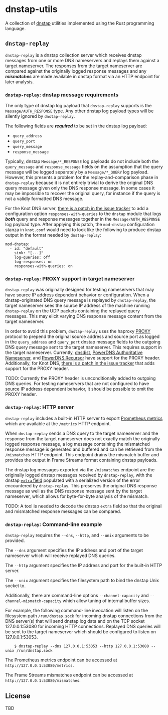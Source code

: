 # dnstap-utils

A collection of [dnstap](https://dnstap.info/) utilities implemented using the
Rust programming language.

## `dnstap-replay`

`dnstap-replay` is a dnstap collection server which receives dnstap
messages from one or more DNS nameservers and replays them against a
target nameserver.  The responses from the target nameserver are
compared against the originally logged response messages and any
***mismatches*** are made available in dnstap format via an HTTP
endpoint for later analysis.

### `dnstap-replay`: dnstap message requirements

The only type of dnstap log payload that `dnstap-replay` supports is the
`Message/AUTH_RESPONSE` type. Any other dnstap log payload types will be
silently ignored by `dnstap-replay`.

The following fields are ***required*** to be set in the dnstap log
payload:

 * `query_address`
 * `query_port`
 * `query_message`
 * `response_message`

Typically, dnstap `Message/*_RESPONSE` log payloads do not include both
the `query_message` and `response_message` fields on the assumption that
the query message will be logged separately by a `Message/*_QUERY` log
payload. However, this presents a problem for the replay-and-comparison
phase in `dnstap-replay` because it is not entirely trivial to derive
the original DNS query message given only the DNS response message. In
some cases it may be impossible to recover the original query, for
instance if the query is not a validly formatted DNS message.

For the Knot DNS server, [there is a patch in the issue
tracker](https://gitlab.nic.cz/knot/knot-dns/-/issues/764) to add a
configuration option `responses-with-queries` to the `dnstap` module
that logs ***both*** query and response messages together in the
`Message/AUTH_RESPONSE` log payload type. After applying this patch, the
`mod-dnstap` configuration stanza in `knot.conf` would need to look like
the following to produce dnstap output in the format needed by
`dnstap-replay`:

```
mod-dnstap:
  - id: "default"
    sink: "[...]"
    log-queries: off
    log-responses: on
    responses-with-queries: on
```

### `dnstap-replay`: PROXY support in target nameserver

`dnstap-replay` was originally designed for testing nameservers that may
have source IP address dependent behavior or configuration. When a
dnstap-originated DNS query message is replayed by `dnstap-replay`, the
target nameserver sees the source IP address of the machine running
`dnstap-replay` on the UDP packets containing the replayed query
messages. This may elicit varying DNS response message content from the
target nameserver.

In order to avoid this problem, `dnstap-replay` uses the haproxy
[PROXY](https://www.haproxy.org/download/2.5/doc/proxy-protocol.txt)
protocol to prepend the original source address and source port as
logged in the `query_address` and `query_port` dnstap message fields to
the outgoing DNS query message sent to the target nameserver. This
requires support in the target nameserver. Currently,
[dnsdist](https://blog.powerdns.com/2021/05/11/dnsdist-1-6-0-released/),
[PowerDNS Authoritative
Nameserver](https://github.com/PowerDNS/pdns/pull/10660), and [PowerDNS
Recursor](https://github.com/PowerDNS/pdns/pull/8874) have support for
the PROXY header. Additionally, for Knot DNS, [there is a patch in the
issue tracker](https://gitlab.nic.cz/knot/knot-dns/-/issues/762) that
adds support for the PROXY header.

TODO: Currently the PROXY header is unconditionally added to outgoing
DNS queries. For testing nameservers that are not configured to have
source IP address dependent behavior, it should be possible to omit the
PROXY header.

### `dnstap-replay`: HTTP server

`dnstap-replay` includes a built-in HTTP server to export [Prometheus
metrics](src/bin/dnstap-replay/metrics.rs) which are available at the
`/metrics` HTTP endpoint.

When `dnstap-replay` sends a DNS query to the target nameserver and the
response from the target nameserver does not exactly match the
originally logged response message, a log message containing the
mismatched response message is generated and buffered and can be
retrieved from the `/mismatches` HTTP endpoint. This endpoint drains the
mismatch buffer and provides the output in Frame Streams format
containing dnstap payloads.

The dnstap log messages exported via the `/mismatches` endpoint are the
originally logged dnstap messages received by `dnstap-replay`, with the
dnstap [`extra`
field](https://github.com/dnstap/dnstap.pb/blob/9bafb5b59dacc48a6ff6a839e419e540f1201c42/dnstap.proto#L37-L40)
populated with a serialized version of the error encountered by
`dnstap-replay`. This preserves the original DNS response message as
well as the DNS response message sent by the target nameserver, which
allows for byte-for-byte analysis of the mismatch.

TODO: A tool is needed to decode the dnstap `extra` field so that the
original and mismatched response messages can be compared.

### `dnstap-replay`: Command-line example

`dnstap-replay` requires the `--dns`, `--http`, and `--unix` arguments
to be provided.

The `--dns` argument specifies the IP address and port of the target
nameserver which will receive replayed DNS queries.

The `--http` argument specifies the IP address and port for the built-in
HTTP server.

The `--unix` argument specifies the filesystem path to bind the dnstap
Unix socket to.

Additionally, there are command-line options `--channel-capacity` and
`--channel-mismatch-capacity` which allow tuning of internal buffer
sizes.

For example, the following command-line invocation will listen on the
filesystem path `/run/dnstap.sock` for incoming dnstap connections from
the DNS server(s) that will send dnstap log data and on the TCP socket
127.0.0.1:53080 for incoming HTTP connections. Replayed DNS queries will
be sent to the target nameserver which should be configured to listen on
127.0.0.1:53053.

```
    $ dnstap-replay --dns 127.0.0.1:53053 --http 127.0.0.1:53080 --unix /run/dnstap.sock
```

The Prometheus metrics endpoint can be accessed at
`http://127.0.0.1:53080/metrics`.

The Frame Streams mismatches endpoint can be accessed at
`http://127.0.0.1:53080/mismatches`.

## License

TBD
